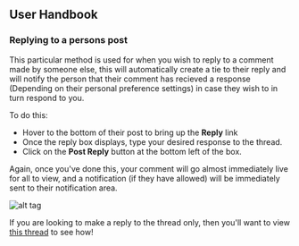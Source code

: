 ## User Handbook
### Replying to a persons post

This particular method is used for when you wish to reply to a comment made by someone else, this will automatically create a tie to their reply and will notify the person that their comment has recieved a response (Depending on their personal preference settings) in case they wish to in turn respond to you.

To do this:

- Hover to the bottom of their post to bring up the **Reply** link
- Once the reply box displays, type your desired response to the thread.
- Click on the **Post Reply** button at the bottom left of the box.

Again, once you've done this, your comment will go almost immediately live for all to view, and a notification (if they have allowed) will be immediately sent to their notification area.
 
![alt tag](http://i.imgur.com/uLB6j2j.gif)

If you are looking to make a reply to the thread only, then you'll want to view [this thread](reply.md) to see how!

